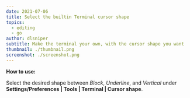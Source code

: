 ```yaml
---
date: 2021-07-06
title: Select the builtin Terminal cursor shape
topics:
  - editing
  - go
author: dlsniper
subtitle: Make the terminal your own, with the cursor shape you want
thumbnail: ./thumbnail.png
screenshot: ./screenshot.png
---
```


**How to use:**

Select the desired shape between _Block_, _Underline_, and _Vertical_ under **Settings/Preferences | Tools | Terminal | Cursor shape**.
